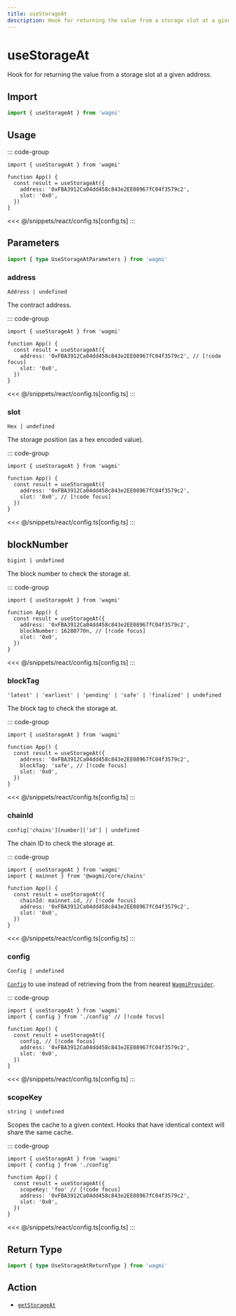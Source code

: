 ```yaml
---
title: useStorageAt
description: Hook for returning the value from a storage slot at a given address.
---
```


<script setup>
const packageName = 'wagmi'
const actionName = 'getStorageAt'
const typeName = 'GetStorageAt'
const TData = 'GetStorageAtData'
const TError = 'GetStorageAtErrorType'
</script>

# useStorageAt

Hook for for returning the value from a storage slot at a given address.

## Import

```ts
import { useStorageAt } from 'wagmi'
```

## Usage

::: code-group
```tsx [index.tsx]
import { useStorageAt } from 'wagmi'

function App() {
  const result = useStorageAt({
    address: '0xFBA3912Ca04dd458c843e2EE08967fC04f3579c2',
    slot: '0x0',
  })
}
```
<<< @/snippets/react/config.ts[config.ts]
:::

## Parameters

```ts
import { type UseStorageAtParameters } from 'wagmi'
```

### address

`Address | undefined`

The contract address.

::: code-group
```tsx [index.tsx]
import { useStorageAt } from 'wagmi'

function App() {
  const result = useStorageAt({
    address: '0xFBA3912Ca04dd458c843e2EE08967fC04f3579c2', // [!code focus]
    slot: '0x0',
  })
}
```
<<< @/snippets/react/config.ts[config.ts]
:::

### slot

`Hex | undefined`

The storage position (as a hex encoded value).

::: code-group
```tsx [index.tsx]
import { useStorageAt } from 'wagmi'

function App() {
  const result = useStorageAt({
    address: '0xFBA3912Ca04dd458c843e2EE08967fC04f3579c2',
    slot: '0x0', // [!code focus]
  })
}
```
<<< @/snippets/react/config.ts[config.ts]
:::

## blockNumber

`bigint | undefined`

The block number to check the storage at.

::: code-group
```tsx [index.tsx]
import { useStorageAt } from 'wagmi'

function App() {
  const result = useStorageAt({
    address: '0xFBA3912Ca04dd458c843e2EE08967fC04f3579c2',
    blockNumber: 16280770n, // [!code focus]
    slot: '0x0',
  })
}
```
<<< @/snippets/react/config.ts[config.ts]
:::

### blockTag

`'latest' | 'earliest' | 'pending' | 'safe' | 'finalized' | undefined`

The block tag to check the storage at.

::: code-group
```tsx [index.tsx]
import { useStorageAt } from 'wagmi'

function App() {
  const result = useStorageAt({
    address: '0xFBA3912Ca04dd458c843e2EE08967fC04f3579c2',
    blockTag: 'safe', // [!code focus]
    slot: '0x0',
  })
}
```
<<< @/snippets/react/config.ts[config.ts]
:::

### chainId

`config['chains'][number]['id'] | undefined`

The chain ID to check the storage at.

::: code-group
```tsx [index.tsx]
import { useStorageAt } from 'wagmi'
import { mainnet } from '@wagmi/core/chains'

function App() {
  const result = useStorageAt({
    chainId: mainnet.id, // [!code focus]
    address: '0xFBA3912Ca04dd458c843e2EE08967fC04f3579c2',
    slot: '0x0',
  })
}
```
<<< @/snippets/react/config.ts[config.ts]
:::

### config

`Config | undefined`

[`Config`](/react/api/createConfig#config) to use instead of retrieving from the from nearest [`WagmiProvider`](/react/api/WagmiProvider).

::: code-group
```tsx [index.tsx]
import { useStorageAt } from 'wagmi'
import { config } from './config' // [!code focus]

function App() {
  const result = useStorageAt({
    config, // [!code focus]
    address: '0xFBA3912Ca04dd458c843e2EE08967fC04f3579c2',
    slot: '0x0',
  })
}
```
<<< @/snippets/react/config.ts[config.ts]
:::

### scopeKey

`string | undefined`

Scopes the cache to a given context. Hooks that have identical context will share the same cache.

::: code-group
```tsx [index.tsx]
import { useStorageAt } from 'wagmi'
import { config } from './config'

function App() {
  const result = useStorageAt({
    scopeKey: 'foo' // [!code focus]
    address: '0xFBA3912Ca04dd458c843e2EE08967fC04f3579c2',
    slot: '0x0',
  })
}
```
<<< @/snippets/react/config.ts[config.ts]
:::

<!--@include: @shared/query-options.md-->

## Return Type

```ts
import { type UseStorageAtReturnType } from 'wagmi'
```

<!--@include: @shared/query-result.md-->

<!--@include: @shared/query-imports.md-->

## Action

- [`getStorageAt`](/core/api/actions/getStorageAt)
